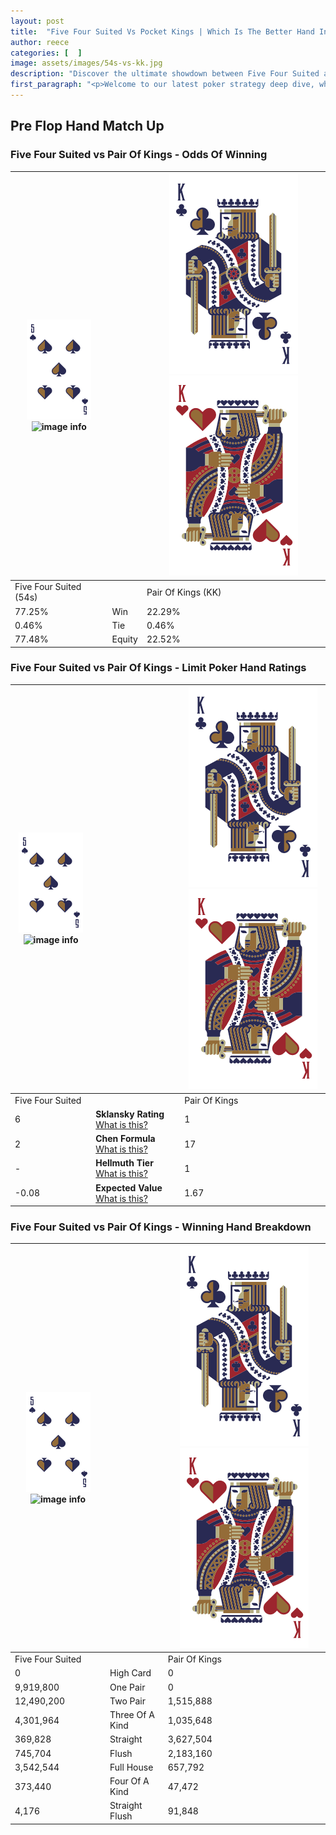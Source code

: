 ```yaml
---
layout: post
title:  "Five Four Suited Vs Pocket Kings | Which Is The Better Hand In Poker? A Complete Guide"
author: reece
categories: [  ]
image: assets/images/54s-vs-kk.jpg
description: "Discover the ultimate showdown between Five Four Suited and Pair Of Kings in poker! Uncover the odds, strategies, and scenarios where one hand triumphs over the other. Get ready to up your poker game with this thrilling analysis."
first_paragraph: "<p>Welcome to our latest poker strategy deep dive, where we're pitting two distinct hands against each other in a high-stakes showdown: Five Four Suited vs Pair Of Kings.</p><p>In the dynamic world of poker, every decision counts, and knowing which hand holds the upper hand is key to your success at the table.</p><p>In this article, we'll dissect these two hands, explore the scenarios where one dominates the other, and equip you with the knowledge to make strategic choices that can tip the odds in your favor.</p><p>Get ready to unravel the intriguing dynamics of these poker hands and elevate your game to new heights.</p>"
---
```




[comment]: # (sp0)

## Pre Flop Hand Match Up

<div class="table hand-ratings" markdown="1"> 



### Five Four Suited vs Pair Of Kings - Odds Of Winning


    
| ![image info](assets/images/hand1/5.png) ![image info](assets/images/hand1/4s.png) |  | ![image info](assets/images/hand2/K.png) ![image info](assets/images/hand2/Ko.png) |
| -------- | -------- | -------- |
| Five Four Suited (54s) |  | Pair Of Kings (KK) |
| 77.25% | Win | 22.29% |
| 0.46% | Tie | 0.46% |
| 77.48% | Equity | 22.52% |




[comment]: # (sp1)



### Five Four Suited vs Pair Of Kings - Limit Poker Hand Ratings


    
| ![image info](assets/images/hand1/5.png) ![image info](assets/images/hand1/4s.png) |  | ![image info](assets/images/hand2/K.png) ![image info](assets/images/hand2/Ko.png) |
| -------- | -------- | -------- |
| Five Four Suited |  | Pair Of Kings |
| 6 | **Sklansky Rating** [What is this?](/sklansky-rating-explained) | 1 |
| 2 | **Chen Formula** [What is this?](/chen-formula-explained) | 17 |
| - | **Hellmuth Tier** [What is this?](/Hellmuth-tier-explained) | 1 |
| -0.08 | **Expected Value** [What is this?](/expected-value-explained) | 1.67 |




[comment]: # (sp2)



### Five Four Suited vs Pair Of Kings - Winning Hand Breakdown


    
| ![image info](assets/images/hand1/5.png) ![image info](assets/images/hand1/4s.png) |  | ![image info](assets/images/hand2/K.png) ![image info](assets/images/hand2/Ko.png) |
| -------- | -------- | -------- |
| Five Four Suited |  | Pair Of Kings |
| 0 | High Card | 0 |
| 9,919,800 | One Pair | 0 |
| 12,490,200 | Two Pair | 1,515,888 |
| 4,301,964 | Three Of A Kind | 1,035,648 |
| 369,828 | Straight | 3,627,504 |
| 745,704 | Flush | 2,183,160 |
| 3,542,544 | Full House | 657,792 |
| 373,440 | Four Of A Kind | 47,472 |
| 4,176 | Straight Flush | 91,848 |




[comment]: # (sp3)



</div>

[comment]: # (sp4)



[comment]: # (sp5)

